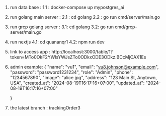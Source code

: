 1. run data base :
   1.1 : docker-compose up mypostgres_ai
2. run golang main server :
   2.1 : cd golang
   2.2 : go run cmd/server/main.go
3. run grcp golang server :
   3.1: cd golang
   3.2: go run cmd/grcp-server/main.go

4. run nextjs
   4.1: cd quananqr1
   4.2: npm run dev
5. link to access app :
   http://localhost:3000/table/1?token=MTo0OkF2YWlsYWJsZTo0ODkxODE3ODkz.BCcMjCAX1Es

6. admin example:
   {
   "name": "vu1",
   "email": "vu8.johnson@example.com",
   "password": "password1231234",
   "role": "Admin",
   "phone": "1234567890",
   "image": "alice.jpg",
   "address": "123 Main St, Anytown, USA",
   "created_at": "2024-08-19T16:17:16+07:00",
   "updated_at": "2024-08-19T16:17:16+07:00"

   }

7. the latest branch : trackingOrder3

